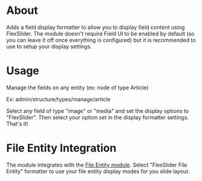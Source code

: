 About
=====

Adds a field display formatter to allow you to display field content using FlexSlider. The module doesn't require Field UI to be enabled by default (so you can leave it off once everything is configured) but it is recommended to use to setup your display settings.

Usage
=====

Manage the fields on any entity (ex: node of type Article)

Ex: admin/structure/types/manage/article

Select any field of type "image" or "media" and set the display options to "FlexSlider". Then select your option set in the display formatter settings. That's it!

File Entity Integration
=======================

The module integrates with the [File Entity module](https://www.drupal.org/project/file_entity). Select "FlexSlider File Entity" formatter to use your file entity display modes for you slide layout.
